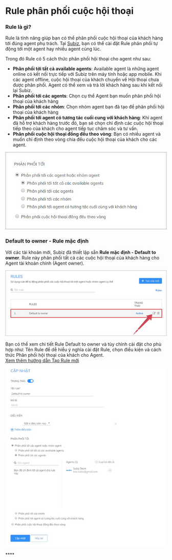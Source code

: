 # Rule phân phối cuộc hội thoại

### Rule là gì?

Rule là tính năng giúp bạn có thể phân phối cuộc hội thoại của khách hàng tới đúng agent phụ trách. Tại [Subiz](https://subiz.com/), bạn có thể cài đặt Rule phân phối tự động tới một agent hay nhiều agent cùng lúc. 

Trong đó Rule có 5 cách thức phân phối hội thoại cho agent như sau:

* **Phân phối tới tất cả available agents**: Available agent là những agent online có kết nối trực tiếp với Subiz trên máy tính hoặc app mobile. Khi các agent offline, cuộc hội thoại của khách chuyển về Hội thoại chưa được phân phối. Agent có thể xem và trả lời khách hàng sau khi kết nối lại Subiz.
* **Phân phối tới các agents**: Chọn cụ thể Agent bạn muốn phân phối hội thoại của khách hàng
* **Phân phối tới các nhóm**: Chọn nhóm agent bạn đã tạo để phân phối hội thoại của khách hàng
* **Phân phối tới agent có tương tác cuối cung với khách hàng**: Khi agent đã hỗ trợ khách hàng trước đó, bạn sẽ chọn chỉ định các cuộc hội thoại tiếp theo của khách cho agent tiếp tục chăm sóc và tư vấn.
* **Phân phối cuộc hội thoại đồng đều theo vòng**: Bạn có nhiều agent và muốn chỉ định theo vòng chia đều cuộc hội thoại của khách cho các agent. 

![](../../../.gitbook/assets/phan-phoi-toi.jpg)

### Default to owner - Rule mặc định

Với các tài khoản mới, Subiz đã thiết lập sẵn **Rule mặc định - Default to owner**. Rule này phân phối tất cả các cuộc hội thoại của khách hàng cho Agent tài khoản chính \(Agent owner\).

![Default to owner - Rule m&#x1EB7;c &#x111;&#x1ECB;nh](../../../.gitbook/assets/rule.jpg)

Bạn có thể xem chi tiết  Rule Default to owner và tùy chỉnh cài đặt  cho phù hợp như: Tên Rule để dễ hiểu ý nghĩa cài đặt Rule, chọn điều kiện và cách thức Phân phối hội thoại của khách cho Agent.  
[Xem thêm hướng dẫn Tạo Rule mới](https://help.subiz.com/bat-dau-voi-subiz/trien-khai-hoat-dong/phan-phoi-cuoc-hoi-thoai/tao-rule-moi)

![Xem chi ti&#x1EBF;t c&#xE0;i &#x111;&#x1EB7;t Rule](../../../.gitbook/assets/rule-2%20%281%29.jpg)

     

\*\*\*\*



